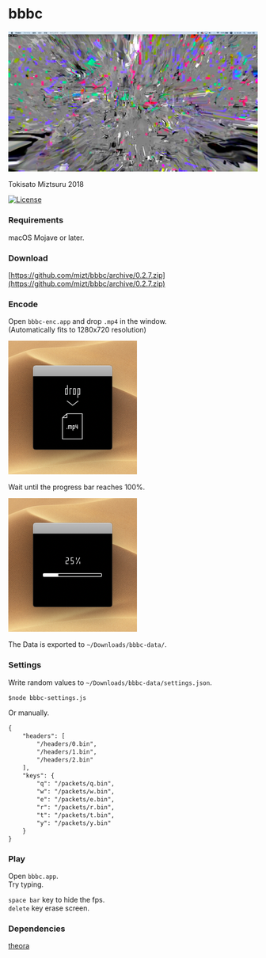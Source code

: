 # bbbc

![](./img/fig01.png "")

Tokisato Miztsuru 2018

[![License](https://img.shields.io/badge/License-BSD%203--Clause-blue.svg)](https://opensource.org/licenses/BSD-3-Clause)

### Requirements

macOS Mojave or later.

### Download

[https://github.com/mizt/bbbc/archive/0.2.7.zip](https://github.com/mizt/bbbc/archive/0.2.7.zip)

### Encode

Open `bbbc-enc.app` and drop `.mp4` in the window.    
(Automatically fits to 1280x720 resolution)   

![](./img/fig02.png "")

Wait until the progress bar reaches 100%.  

![](./img/fig03.png "")

The Data is exported to `~/Downloads/bbbc-data/`. 


### Settings

Write random values to `~/Downloads/bbbc-data/settings.json`.

	$node bbbc-settings.js

Or manually.
	
	{
		"headers": [
			"/headers/0.bin",
			"/headers/1.bin",
			"/headers/2.bin"
		],
		"keys": {
			"q": "/packets/q.bin",
			"w": "/packets/w.bin",
			"e": "/packets/e.bin",
			"r": "/packets/r.bin",
			"t": "/packets/t.bin",
			"y": "/packets/y.bin"
		}
	}

### Play

Open `bbbc.app`.    
Try typing.

`space bar` key to hide the fps.  
`delete` key erase screen.

### Dependencies

[theora](https://www.theora.org/faq/#14)
